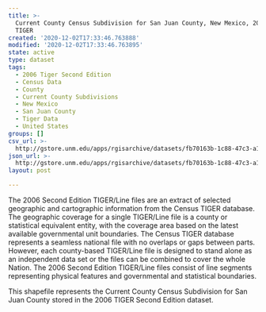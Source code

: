 ```yaml
---
title: >-
  Current County Census Subdivision for San Juan County, New Mexico, 2006se
  TIGER
created: '2020-12-02T17:33:46.763888'
modified: '2020-12-02T17:33:46.763895'
state: active
type: dataset
tags:
  - 2006 Tiger Second Edition
  - Census Data
  - County
  - Current County Subdivisions
  - New Mexico
  - San Juan County
  - Tiger Data
  - United States
groups: []
csv_url: >-
  http://gstore.unm.edu/apps/rgisarchive/datasets/fb70163b-1c88-47c3-a167-67710a2e47e3/tgr2006se_sanj_cousubcu.derived.csv
json_url: >-
  http://gstore.unm.edu/apps/rgisarchive/datasets/fb70163b-1c88-47c3-a167-67710a2e47e3/tgr2006se_sanj_cousubcu.derived.json
layout: post

---
```

The 2006 Second Edition TIGER/Line files are an extract of selected geographic and cartographic information from the Census TIGER database.  The geographic coverage for a single TIGER/Line file is a county or statistical equivalent entity, with the coverage area based on the latest available governmental unit boundaries. The Census TIGER database represents a seamless national file with no overlaps or gaps between parts.  However, each county-based TIGER/Line file is designed to stand alone as an independent data set or the files can be combined to cover the whole Nation.  The 2006 Second Edition  TIGER/Line files consist of line segments representing physical features and governmental and statistical boundaries.  

This shapefile represents the Current County Census Subdivision for San Juan County stored in the 2006 TIGER Second Edition dataset.
